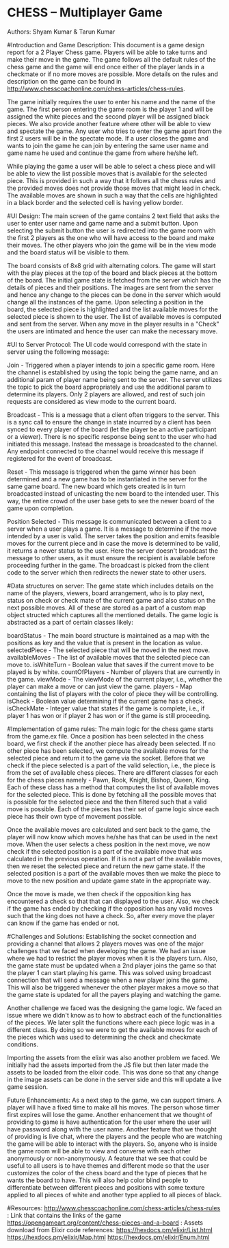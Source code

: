 #	     CHESS – Multiplayer Game
	     
	    
Authors: Shyam Kumar & Tarun Kumar

#Introduction and Game Description:
This document is a game design report for a 2 Player Chess game. Players will be able to take turns and make their move in the game. The game follows all the default rules of the chess game and the game will end once either of the player lands in a checkmate or if no more moves are possible. More details on the rules and description on the game can be found in http://www.chesscoachonline.com/chess-articles/chess-rules.

The game initially requires the user to enter his name and the name of the game. The first person entering the game room is the player 1
and will be assigned the white pieces and the second player will be assigned black pieces. We also provide another feature where other will be able to view and spectate the game. Any user who tries to enter the game apart from the first 2 users will be in the spectate mode. If a user closes the game and wants to join the game he can join by entering the same user name and game name he used and continue the game from where he/she left.

While playing the game a user will be able to select a chess piece and will be able to view the list possible moves that is available for the selected piece. This is provided in such a way that it follows all the chess rules and the provided moves does not provide those moves that might lead in check. The available moves are shown in such a way that the cells are highlighted in a black border and the selected cell is having yellow border.

#UI Design:
The main screen of the game contains 2 text field that asks the user to enter user name and game name and a submit button. Upon selecting the submit button the user is redirected into the game room with the first 2 players as the one who will have access to the board and make their moves. The other players who join the game will be in the view mode and the board status will be visible to them. 

The board consists of 8x8 grid with alternating colors. The game will start with the play pieces at the top of the board and black pieces at the bottom of the board. The initial game state is fetched from the server which has the details of pieces and their positions. The images are sent from the server and hence any change to the pieces can be done in the server which would change all the instances of the game. Upon selecting a position in the board, the selected piece is highlighted and the list available moves for the selected piece is shown to the user. The list of available moves is computed and sent from the server. When any move in the player results in a "Check" the users are intimated and hence the user can make the necessary move.

#UI to Server Protocol:
The UI code would correspond with the state in server using the following message:

Join - Triggered when a player intends to join a specific game room. Here the channel is established by using the topic being the game name, and an additional param of player name being sent to the server. The server utilizes the topic to pick the board appropriately and use the additional param to determine its players. Only 2 players are allowed, and rest of such join requests are considered as view mode to the current board.

Broadcast - This is a message that a client often triggers to the server. This is a sync call to ensure the change in state incurred by a client has been synced to every player of the board (let the player be an active participant or a viewer). There is no specific response being sent to the user who had initiated this message. Instead the message is broadcasted to the channel. Any endpoint connected to the channel would receive this message if registered for the event of broadcast.

Reset - This message is triggered when the game winner has been determined and a new game has to be instantiated in the server for the same game board. The new board which gets created is in turn broadcasted instead of unicasting the new board to the intended user. This way, the entire crowd of the user base gets to see the newer board of the game upon completion.

Position Selected - This message is communicated between a client to a server when a user plays a game. It is a message to determine if the move intended by a user is valid. The server takes the position and emits feasible moves for the current piece and in case the move is determined to be valid, it returns a newer status to the user. Here the server doesn't broadcast the message to other users, as it must ensure the recipient is available before proceeding further in the game. The broadcast is picked from the client code to the server which then redirects the newer state to other users.


#Data structures on server:
The game state which includes details on the name of the players, viewers, board arrangement, who is to play next, status on check or check mate of the current game and also status on the next possible moves. All of these are stored as a part of a custom map object structed which captures all the mentioned details. The game logic is abstracted as a part of certain classes likely: 

boardStatus - The main board structure is maintained as a map with the positions as key and the value that is present in the location as value. 
selectedPiece - The selected piece that will be moved in the next move.
availableMoves - The list of available moves that the selected piece can move to.
isWhiteTurn - Boolean value that saves if the current move to be played is by white.
countOfPlayers - Number of players that are currently in the game.
viewMode - The viewMode of the current player, i.e., whether the player can make a move or can just view the game.
players - Map containing the list of players with the color of piece they will be controlling.
isCheck - Boolean value determining if the current game has a check.
isCheckMate - Integer value that states if the game is complete, i.e., if player 1 has won or if player 2 has won or if the game is still proceeding.

#Implementation of game rules:
The main logic for the chess game starts from the game.ex file. Once a position has been selected in the chess board, we first check if the another piece has already been selected. If no other piece has been selected, we compute the available moves for the selected piece and return it to the game via the socket. Before that we check if the piece selected is a part of the valid selection, i.e., the piece is from the set of available chess pieces. There are different classes for each for the chess pieces namely - Pawn, Rook, Knight, Bishop, Queen, King. Each of these class has a method that computes the list of available moves for the selected piece. This is done by fetching all the possible moves that is possible for the selected piece and the then filtered such that a valid move is possible. Each of the pieces has their set of game logic since each piece has their own type of movement possible.

Once the available moves are calculated and sent back to the game, the player will now know which moves he/she has that can be used in the next move. When the user selects a chess position in the next move, we now check if the selected position is a part of the available move that was calculated in the previous operation. If it is not a part of the available moves, then we reset the selected piece and return the new game state. If the selected position is a part of the available moves then we make the piece to move to the new position and update game state in the appropriate way.

Once the move is made, we then check if the opposition king has encountered a check so that that can displayed to the user. Also, we check if the game has ended by checking if the opposition has any valid moves such that the king does not have a check. So, after every move the player can know if the game has ended or not.


#Challenges and Solutions:
Establishing the socket connection and providing a channel that allows 2 players moves was one of the major challenges that we faced when developing the game. We had an issue where we had to restrict the player moves when it is the players turn. Also, the game state must be updated when a 2nd player joins the game so that the player 1 can start playing his game. This was solved using broadcast connection that will send a message when a new player joins the game. This will also be triggered whenever the other player makes a move so that the game state is updated for all the payers playing and watching the game.

Another challenge we faced was the designing the game logic. We faced an issue where we didn't know as to how to abstract each of the functionalities of the pieces. We later split the functions where each piece logic was in a different class. By doing so we were to get the available moves for each of the pieces which was used to determining the check and checkmate conditions.

Importing the assets from the elixir was also another problem we faced. We initially had the assets imported from the JS file but then later made the assets to be loaded from the elixir code. This was done so that any change in the image assets can be done in the server side and this will update a live game session.

Future Enhancements:
As a next step to the game, we can support timers. A player will have a fixed time to make all his moves. The person whose timer first expires will lose the game. Another enhancement that we thought of providing to game is have authentication for the user where the user will have password along with the user name. Another feature that we thought of providing is live chat, where the players and the people who are watching the game will be able to interact with the players. So, anyone who is inside the game room will be able to view and converse with each other anonymously or non-anonymously. A feature that we see that could be useful to all users is to have themes and different mode so that the user customizes the color of the chess board and the type of pieces that he wants the board to have. This will also help color blind people to differentiate between different pieces and positions with some texture applied to all pieces of white and another type applied to all pieces of black.

#Resources:
http://www.chesscoachonline.com/chess-articles/chess-rules : Link that contains the links of the game
https://opengameart.org/content/chess-pieces-and-a-board : Assets download from
Elixir code references:
https://hexdocs.pm/elixir/List.html 
https://hexdocs.pm/elixir/Map.html
https://hexdocs.pm/elixir/Enum.html
